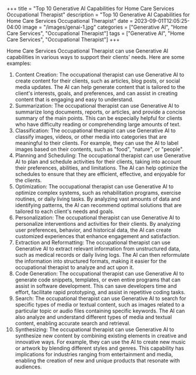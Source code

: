 +++
title = "Top 10 Generative AI Capabilities for Home Care Services Occupational Therapist"
description = "Top 10 Generative AI Capabilities for Home Care Services Occupational Therapist"
date = 2023-09-01T12:05:25-04:00
image = "/images/genai-1.jpg"
categories = ["Generative AI", "Home Care Services", "Occupational Therapist"]
tags = ["Generative AI", "Home Care Services", "Occupational Therapist"]
+++

Home Care Services Occupational Therapist can use Generative AI capabilities in various ways to support their clients' needs. Here are some examples:

1. Content Creation: The occupational therapist can use Generative AI to create content for their clients, such as articles, blog posts, or social media updates. The AI can help generate content that is tailored to the client's interests, goals, and preferences, and can assist in creating content that is engaging and easy to understand.
2. Summarization: The occupational therapist can use Generative AI to summarize long documents, reports, or articles, and provide a concise summary of the main points. This can be especially helpful for clients who have difficulty reading or comprehending large amounts of text.
3. Classification: The occupational therapist can use Generative AI to classify images, videos, or other media into categories that are meaningful to their clients. For example, they can use the AI to label images based on their contents, such as "food", "nature", or "people".
4. Planning and Scheduling: The occupational therapist can use Generative AI to plan and schedule activities for their clients, taking into account their preferences, abilities, and limitations. The AI can help optimize the schedules to ensure that they are efficient, effective, and enjoyable for the clients.
5. Optimization: The occupational therapist can use Generative AI to optimize complex systems, such as rehabilitation programs, exercise routines, or daily living tasks. By analyzing vast amounts of data and identifying patterns, the AI can recommend optimal solutions that are tailored to each client's needs and goals.
6. Personalization: The occupational therapist can use Generative AI to personalize interventions and activities for their clients. By analyzing user preferences, behavior, and historical data, the AI can create customized experiences that enhance engagement and satisfaction.
7. Extraction and Reformatting: The occupational therapist can use Generative AI to extract relevant information from unstructured data, such as medical records or daily living logs. The AI can then reformulate the information into structured formats, making it easier for the occupational therapist to analyze and act upon it.
8. Code Generation: The occupational therapist can use Generative AI to generate code snippets, templates, or even entire programs that can assist in software development. This can save developers time and effort, facilitate rapid prototyping, and assist in repetitive coding tasks.
9. Search: The occupational therapist can use Generative AI to search for specific types of media or textual content, such as images related to a particular topic or audio files containing specific keywords. The AI can also analyze and understand different types of media and textual content, enabling accurate search and retrieval.
10. Synthesizing: The occupational therapist can use Generative AI to synthesize new content by combining existing elements in creative and innovative ways. For example, they can use the AI to create new music or artwork by blending different styles and genres. This capability has implications for industries ranging from entertainment and media, enabling the creation of new and unique products that resonate with audiences.